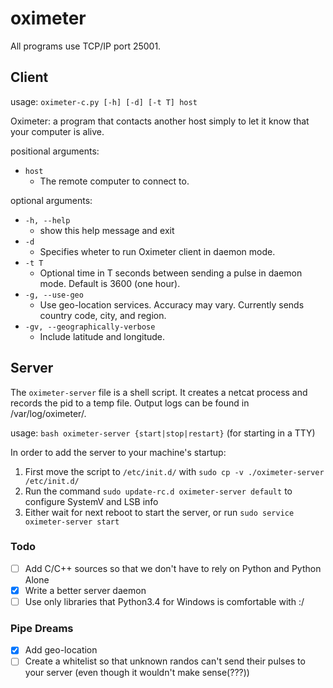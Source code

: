 # oximeter
All programs use TCP/IP port 25001.
## Client
usage: `oximeter-c.py [-h] [-d] [-t T] host`

Oximeter: a program that contacts another host simply to let it know that your computer is alive.

positional arguments:


* `host`
  * The remote computer to connect to.

optional arguments:


* `-h, --help`
  * show this help message and exit
* `-d`
  * Specifies wheter to run Oximeter client in daemon mode.
* `-t T`
  * Optional time in T seconds between sending a pulse in daemon mode. Default is 3600 (one hour).
* `-g, --use-geo`
  * Use geo-location services. Accuracy may vary. Currently sends country code, city, and region.
* `-gv, --geographically-verbose`     
  * Include latitude and longitude.
## Server

The `oximeter-server` file is a shell script. It creates a netcat process and records the pid to a temp file. Output logs can be found in /var/log/oximeter/.

usage: `bash oximeter-server {start|stop|restart}` (for starting in a TTY)

In order to add the server to your machine's startup:

1. First move the script to `/etc/init.d/` with `sudo cp -v ./oximeter-server /etc/init.d/`
1. Run the command `sudo update-rc.d oximeter-server default` to configure SystemV and LSB info
1. Either wait for next reboot to start the server, or run `sudo service oximeter-server start`


### Todo

- [ ] Add C/C++ sources so that we don't have to rely on Python and Python Alone
- [x] Write a better server daemon
- [ ] Use only libraries that Python3.4 for Windows is comfortable with :/

### Pipe Dreams

- [x] Add geo-location
- [ ] Create a whitelist so that unknown randos can't send their pulses to your server (even though it wouldn't make sense(???))
